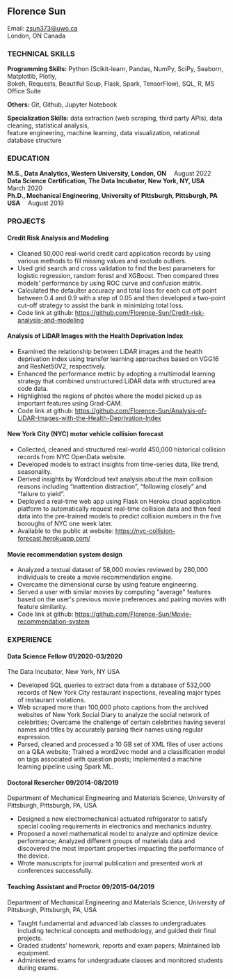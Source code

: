 ## Florence Sun

Email: zsun373@uwo.ca<br/>
London, ON Canada

### TECHNICAL SKILLS

**Programming Skills:** 
Python (Scikit-learn, Pandas, NumPy, SciPy, Seaborn, Matplotlib, Plotly,<br/> 
Bokeh, Requests, Beautiful Soup, Flask, Spark, TensorFlow), SQL, R, MS Office Suite

**Others:**
Git, Github, Jupyter Notebook

**Specialization Skills:**
data extraction (web scraping, third party APIs), data cleaning, statistical analysis, <br/>
feature engineering, machine learning, data visualization, relational database structure 



### EDUCATION

**M.S., Data Analytics, Western University, London, ON**&emsp; August 2022<br/>
**Data Science Certification, The Data Incubator, New York, NY, USA**&emsp; March 2020<br/>
**Ph.D., Mechanical Engineering, University of Pittsburgh, Pittsburgh, PA USA**&emsp; August 2019                        


### PROJECTS

#### Credit Risk Analysis and Modeling
- Cleaned 50,000 real-world credit card application records by using various methods to fill missing values and exclude outliers.
- Used grid search and cross validation to find the best parameters for logistic regression, random forest and XGBoost. Then compared three models’ performance by using ROC curve and confusion matrix.
- Calculated the defaulter accuracy and total loss for each cut off point between 0.4 and 0.9 with a step of 0.05 and then developed a two-point cut-off strategy to assist the bank in minimizing total loss. 
- Code link at github: https://github.com/Florence-Sun/Credit-risk-analysis-and-modeling

#### Analysis of LiDAR Images with the Health Deprivation Index
- Examined the relationship between LiDAR images and the health deprivation index using transfer learning approaches based on VGG16 and ResNet50V2, respectively.
- Enhanced the performance metric by adopting a multimodal learning strategy that combined unstructured LiDAR data with structured area code data.
- Highlighted the regions of photos where the model picked up as important features using Grad-CAM.
- Code link at github: https://github.com/Florence-Sun/Analysis-of-LiDAR-Images-with-the-Health-Deprivation-Index

#### New York City (NYC) motor vehicle collision forecast 
- Collected, cleaned and structured real-world 450,000 historical collision records from NYC OpenData website.
- Developed models to extract insights from time-series data, like trend, seasonality.
- Derived insights by Wordcloud text analysis about the main collision reasons including “inattention distraction”, “following closely” and “failure to yield”. 
- Deployed a real-time web app using Flask on Heroku cloud application platform to automatically request real-time collision data and then feed data into the pre-trained models to predict collision numbers in the five boroughs of NYC one week later. 
- Available to the public at website: https://nyc-collision-forecast.herokuapp.com/ 

#### Movie recommendation system design
-	Analyzed a textual dataset of 58,000 movies reviewed by 280,000 individuals to create a movie recommendation engine.
-	Overcame the dimensional curse by using feature engineering. 
-	Served a user with similar movies by computing "average" features based on the user's previous movie preferences and pairing movies with feature similarity.
- Code link at github: https://github.com/Florence-Sun/Movie-recommendation-system

### EXPERIENCE

#### Data Science Fellow    01/2020-03/2020
The Data Incubator, New York, NY USA<br/>
- Developed SQL queries to extract data from a database of 532,000 records of New York City restaurant inspections, revealing major types of restaurant violations.
- Web scraped more than 100,000 photo captions from the archived websites of New York Social Diary to analyze the social network of celebrities; Overcame the challenge of certain celebrities having several names and titles by accurately parsing their names using regular expression. 
- Parsed, cleaned and processed a 10 GB set of XML files of user actions on a Q&A website; Trained a word2vec model and a classification model on tags associated with question posts; Implemented a machine learning pipeline using Spark ML. 

#### Doctoral Resercher  09/2014-08/2019
Department of Mechanical Engineering and Materials Science, University of Pittsburgh, Pittsburgh, PA, USA
-	Designed a new electromechanical actuated refrigerator to satisfy special cooling requirements in electronics and mechanics industry. 
-	Proposed a novel mathematical model to analyze and optimize device performance; Analyzed different groups of materials data and discovered the most important properties impacting the performance of the device.
-	Wrote manuscripts for journal publication and presented work at conferences successfully.

#### Teaching Assistant and Proctor  09/2015-04/2019
Department of Mechanical Engineering and Materials Science, University of Pittsburgh, Pittsburgh, PA, USA
- Taught fundamental and advanced lab classes to undergraduates including technical concepts and methodology, and guided their final projects. 
-	Graded students’ homework, reports and exam papers; Maintained lab equipment.
-	Administered exams for undergraduate classes and monitored students during exams.
